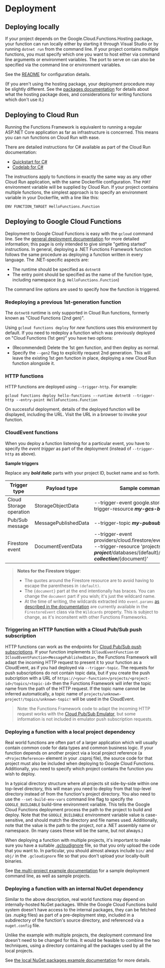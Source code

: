# Deployment

## Deploying locally

If your project depends on the Google.Cloud.Functions.Hosting
package, your function can run locally either by starting it through
Visual Studio or by running `dotnet run` from the command line. If
your project contains multiple functions, you must specify which one
you want to host either via command line arguments or environment
variables. The port to serve on can also be specified via the
command line or environment variables.

See the [README](../README.md) for configuration details.

(If you aren't using the hosting package, your deployment procedure
may be slightly different. See the [packages
documentation](packages.md) for details about what the hosting
package does, and considerations for writing functions which don't
use it.)

## Deploying to Cloud Run

Running the Functions Framework is equivalent to running a regular
ASP.NET Core application as far as infrastructure is concerned. This
means you can run functions on Cloud Run with ease.

There are detailed instructions for C# available as part of the
Cloud Run documentation:

- [Quickstart for C#](https://cloud.google.com/run/docs/quickstarts/build-and-deploy#c)
- [Codelab for C#](https://codelabs.developers.google.com/codelabs/cloud-run-hello-csharp/index.html)

The instructions apply to functions in exactly the same way as any
other Cloud Run application, with the same Dockerfile configuration.
The `PORT` environment variable will be supplied by Cloud Run. If
your project contains multiple functions, the simplest approach is
to specify an environment variable in your Dockerfile, with a line
like this:

```text
ENV FUNCTION_TARGET HelloFunctions.Function
```

## Deploying to Google Cloud Functions

Deployment to Google Cloud Functions is easy with the `gcloud`
command line. See the [general deployment
documentation](https://cloud.google.com/functions/docs/deploying/filesystem)
for more detailed information; this page is only intended to give simple
"getting started" instructions. In general, deploying a .NET
Functions Framework function follows the same procedure as deploying
a function written in every language. The .NET-specific aspects are:

- The runtime should be specified as `dotnet8`
- The entry point should be specified as the name of the function
  type, including namespace (e.g. `HelloFunctions.Function`)

The command line options are used to specify how the function is
triggered.

### Redeploying a previous 1st-generation function

The `dotnet8` runtime is only supported in Cloud Run functions,
formerly known as "Cloud Functions (2nd gen)".

Using `gcloud functions deploy` for *new* functions uses this
environment by default. If you need to redeploy a function which was
previously deployed on "Cloud Functions (1st gen)" you have two
options:

- (Recommended) Delete the 1st gen function, and then deploy as
  normal.
- Specify the `--gen2` flag to explicitly request 2nd generation.
  This will leave the existing 1st gen function in place, deploying
  a new Cloud Run function alongside it.

### HTTP functions

HTTP functions are deployed using `--trigger-http`. For example:

```text
gcloud functions deploy hello-functions --runtime dotnet8 --trigger-http --entry-point HelloFunctions.Function
```

On successful deployment, details of the deployed function will be
displayed, including the URL. Visit the URL in a browser to invoke
your function.

### CloudEvent functions

When you deploy a function listening for a particular event, you
have to specify the *event trigger* as part of the deployment
(instead of `--trigger-http` as above).

**Sample triggers**

Replace any ***bold italic*** parts with your project ID, bucket name and so forth.

Trigger type             | Payload type          | Sample command line options
------------------------ | --------------------- | --------------------------
Cloud Storage operation  | StorageObjectData     | --trigger-event google.storage.object.finalize --trigger-resource ***my-gcs-bucket***
Pub/Sub message          | MessagePublishedData  | --trigger-topic ***my-pubsub-topic-id***
Firestore event          | DocumentEventData     | --trigger-event providers/cloud.firestore/eventTypes/document.write --trigger-resource 'projects/***my-project***/databases/(default)/documents/***my-collection***/{document}'

> **Notes for the Firestore trigger**:  
> - The quotes around the Firestore resource are to avoid having to escape the parentheses in `(default)`.
> - The `{document}` part at the end intentionally has braces. You can change the `document` part if you wish;
>   it's just the wildcard name.
> - At the time of writing, the wildcards extracted into `event.params` [as described in the
>   documentation](https://cloud.google.com/functions/docs/calling/cloud-firestore) are currently
>   available in the `FirestoreEvent` class via the `Wildcards` property. This is subject to change,
>   as it's inconsitent with other Functions Frameworks.

### Triggering an HTTP function with a Cloud Pub/Sub push subscription

HTTP functions can work as the endpoints for [Cloud Pub/Sub push
subscriptions](https://cloud.google.com/pubsub/docs/push). If your
function implements `ICloudEventFunction` or
`ICloudEventFunction<MessagePublishedData>`, the Functions Framework
will adapt the incoming HTTP request to present it to your function
as a CloudEvent, as if you had deployed via `--trigger-topic`. The
requests for push subscriptions do not contain topic data, but if
you create the push subcription with a URL of
`https://<your-function>/projects/<project-id>/topics/<topic-id>`
then the Functions Framework will infer the topic name from the path
of the HTTP request. If the topic name cannot be inferred
automatically, a topic name of
`projects/unknown-project!/topics/unknown-topic!` will be used in
the CloudEvent.

> Note: the Functions Framework code to adapt the incoming HTTP
> request works with the [Cloud Pub/Sub
> Emulator](https://cloud.google.com/pubsub/docs/emulator), but
> some information is not included in emulator push subscription
> requests.

### Deploying a function with a local project dependency

Real world functions are often part of a larger application which
will usually contain common code for data types and common business
logic. If your function depends on another project via a local
project reference (a `<ProjectReference>` element in your .csproj
file), the source code for that project must also be included when
deploying to Google Cloud Functions. Additionally, you need to
specify which project contains the function you wish to deploy.

In a typical directory structure where all projects sit side-by-side
within one top-level directory, this will mean you need to deploy
from that top-level directory instead of from the function's project
directory. You also need to use the `--set-build-env-vars` command
line flag to specify the `GOOGLE_BUILDABLE` build-time environment
variable. This tells the Google Cloud Functions deployment process
the path to the project to build and deploy. Note that the
`GOOGLE_BUILDABLE` environment variable value is case-sensitive,
and should match the directory and file names used. Additionally,
note that the value is the path to the project, *not* a .NET assembly
name or namespace. (In many cases these will be the same, but not
always.)

When deploying a function with multiple projects, it's important to
make sure you have a suitable
[.gcloudignore](https://cloud.google.com/sdk/gcloud/reference/topic/gcloudignore)
file, so that you only upload the code that you want to. In
particular, you should almost always include `bin/` and `obj/` in the
`.gcloudignore` file so that you don't upload your locally-built
binaries.

See [the multi-project example
documentation](examples.md#multiprojectfunction-and-multiprojectdependency)
for a sample deployment command line, as well as sample projects.

### Deploying a function with an internal NuGet dependency

Similar to the above description, real world functions may depend on
internally-hosted NuGet packages. While the Google Cloud Functions build
system doesn't have access to the internal packages, they can be fetched
(as .nupkg files) as part of a pre-deployment step, included in a subdirectory
of the function's source directory, and referenced via a `nuget.config` file.

Unlike the example with multiple projects, the deployment command line
doesn't need to be changed for this. It would be feasible to combine the two
techniques, using a directory containing all the packages used by all the local
projects.

See [the local NuGet packages example
documentation](examples.md#localnugetpackagefunction-and-localnugetpackagecode)
for more details.
